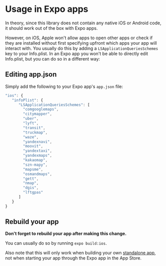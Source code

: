 # Usage in Expo apps

In theory, since this library does not contain any native iOS or Android code, it should work out of the box with Expo
apps.

However, on iOS, Apple won't allow apps to open other apps or check if they are installed without first specifying
upfront which apps your app will interact with. You usually do this by adding a `LSApplicationQueriesSchemes` key to
your Info.plist. In an Expo app you won't be able to directly edit Info.plist, but you can do so in a different way:

## Editing app.json

Simply add the following to your Expo app's `app.json` file:

```js
"ios": {
   "infoPlist": {
      "LSApplicationQueriesSchemes": [
        "comgooglemaps",
        "citymapper",
        "uber",
        "lyft",
        "transit",
        "truckmap",
        "waze",
        "yandexnavi",
        "moovit",
        "yandextaxi",
        "yandexmaps",
        "kakaomap",
        "szn-mapy",
        "mapsme",
        "osmandmaps",
        "gett",
        "nmap",
        "dgis",
        "lftgpas"
      ]
   }
}
```


## Rebuild your app

**Don't forget to rebuild your app after making this change.**

You can usually do so by running `expo build:ios`.

Also note that this will only work when building your
own [standalone app](https://docs.expo.io/versions/latest/distribution/building-standalone-apps), not when starting your
app through the Expo app in the App Store.
